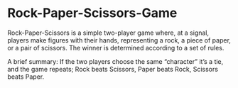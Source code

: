 # Rock-Paper-Scissors-Game
Rock-Paper-Scissors is a simple two-player game where, at a signal, players make figures with their hands, representing a rock, a piece of paper, or a pair of scissors. The winner is determined according to a set of rules.

A brief summary:
If the two players choose the same “character” it’s a tie, and the game repeats;
Rock beats Scissors,
Paper beats Rock,
Scissors beats Paper.
